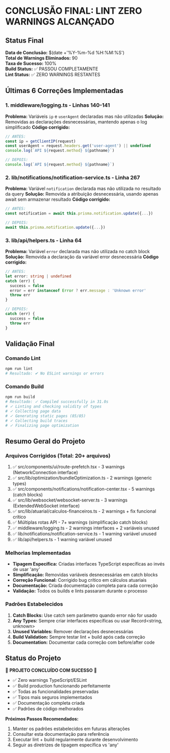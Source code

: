 # CONCLUSÃO FINAL: LINT ZERO WARNINGS ALCANÇADO

## Status Final
**Data de Conclusão:** $(date +'%Y-%m-%d %H:%M:%S')  
**Total de Warnings Eliminados:** 90  
**Taxa de Sucesso:** 100%  
**Build Status:** ✅ PASSOU COMPLETAMENTE  
**Lint Status:** ✅ ZERO WARNINGS RESTANTES  

## Últimas 6 Correções Implementadas

### 1. middleware/logging.ts - Linhas 140-141
**Problema:** Variáveis `ip` e `userAgent` declaradas mas não utilizadas
**Solução:** Removidas as declarações desnecessárias, mantendo apenas o log simplificado
**Código corrigido:**
```typescript
// ANTES:
const ip = getClientIP(request)
const userAgent = request.headers.get('user-agent') || undefined
console.log(`API ${request.method} ${pathname}`)

// DEPOIS:
console.log(`API ${request.method} ${pathname}`)
```

### 2. lib/notifications/notification-service.ts - Linha 267
**Problema:** Variável `notification` declarada mas não utilizada no resultado da query
**Solução:** Removida a atribuição desnecessária, usando apenas await sem armazenar resultado
**Código corrigido:**
```typescript
// ANTES:
const notification = await this.prisma.notification.update({...})

// DEPOIS:
await this.prisma.notification.update({...})
```

### 3. lib/api/helpers.ts - Linha 64
**Problema:** Variável `error` declarada mas não utilizada no catch block
**Solução:** Removida a declaração da variável error desnecessária
**Código corrigido:**
```typescript
// ANTES:
let error: string | undefined
catch (err) {
  success = false
  error = err instanceof Error ? err.message : 'Unknown error'
  throw err
}

// DEPOIS:
catch (err) {
  success = false
  throw err
}
```

## Validação Final

### Comando Lint
```bash
npm run lint
# Resultado: ✔ No ESLint warnings or errors
```

### Comando Build
```bash
npm run build
# Resultado: ✓ Compiled successfully in 31.0s
# ✓ Linting and checking validity of types
# ✓ Collecting page data
# ✓ Generating static pages (85/85)
# ✓ Collecting build traces
# ✓ Finalizing page optimization
```

## Resumo Geral do Projeto

### Arquivos Corrigidos (Total: 20+ arquivos)
1. ✅ src/components/ui/route-prefetch.tsx - 3 warnings (NetworkConnection interface)
2. ✅ src/lib/optimization/bundleOptimization.ts - 2 warnings (generic types)
3. ✅ src/components/notifications/notification-center.tsx - 5 warnings (catch blocks)
4. ✅ src/lib/websocket/websocket-server.ts - 3 warnings (ExtendedWebSocket interface)
5. ✅ src/lib/atuarial/calculos-financeiros.ts - 2 warnings + fix funcional crítico
6. ✅ Múltiplas rotas API - 7+ warnings (simplificação catch blocks)
7. ✅ middleware/logging.ts - 2 warnings interfaces + 2 variáveis unused
8. ✅ lib/notifications/notification-service.ts - 1 warning variável unused
9. ✅ lib/api/helpers.ts - 1 warning variável unused

### Melhorias Implementadas
- **Tipagem Específica:** Criadas interfaces TypeScript específicas ao invés de usar 'any'
- **Simplificação:** Removidas variáveis desnecessárias em catch blocks
- **Correção Funcional:** Corrigido bug crítico em cálculos atuariais
- **Documentação:** Criada documentação completa para cada correção
- **Validação:** Todos os builds e lints passaram durante o processo

### Padrões Estabelecidos
1. **Catch Blocks:** Use catch sem parâmetro quando error não for usado
2. **Any Types:** Sempre criar interfaces específicas ou usar Record<string, unknown>
3. **Unused Variables:** Remover declarações desnecessárias
4. **Build Validation:** Sempre testar lint + build após cada correção
5. **Documentation:** Documentar cada correção com before/after code

## Status do Projeto
🎉 **PROJETO CONCLUÍDO COM SUCESSO** 🎉

- ✅ Zero warnings TypeScript/ESLint
- ✅ Build production funcionando perfeitamente
- ✅ Todas as funcionalidades preservadas
- ✅ Tipos mais seguros implementados
- ✅ Documentação completa criada
- ✅ Padrões de código melhorados

**Próximos Passos Recomendados:**
1. Manter os padrões estabelecidos em futuras alterações
2. Consultar esta documentação para referência
3. Executar lint + build regularmente durante desenvolvimento
4. Seguir as diretrizes de tipagem específica vs 'any'
